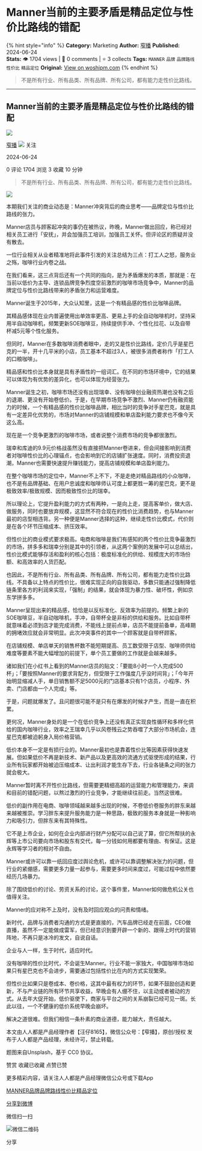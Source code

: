 # Manner当前的主要矛盾是精品定位与性价比路线的错配
{% hint style="info" %}
**Category:** Marketing
**Author:** [窄播](https://www.woshipm.com/u/1521537)
**Published:** 2024-06-24  
**Stats:** 👁️ 1704 views | 💬 0 comments | ⭐ 3 collects
**Tags:** `MANNER` `品牌` `品牌路线` `性价比` `精品定位`
**Original:** [View on woshipm.com](https://www.woshipm.com/marketing/6073177.html)
{% endhint %}
> 不是所有行业、所有品类、所有品牌、所有公司，都有能力走性价比路线。

---

## Manner当前的主要矛盾是精品定位与性价比路线的错配

[![](https://static.woshipm.com/view/woshipm_api_def_20230601112921_4944.png?imageView2/1/w/72/h/72/q/100)](https://www.woshipm.com/u/1521537)

[窄播](https://www.woshipm.com/u/1521537) ![](https://static.woshipm.com/tag/1122_1@2x.png) 关注

2024-06-24

0 评论 1704 浏览 3 收藏 10 分钟

> 不是所有行业、所有品类、所有品牌、所有公司，都有能力走性价比路线。

![](https://image.woshipm.com/2024/06/24/55c52a98-31cd-11ef-a88c-00163e142b65.png)

本期我们关注的商业动态是：Manner冲突背后的商业思考——品牌定位与性价比路线的张力。

Manner店员与顾客起冲突的事仍在被热议，昨晚，Manner做出回应，称已经对相关员工进行「安抚」，并会加强员工培训，加强员工关怀。但评论区的质疑并没有散去。

一位行业相关从业者精准地将此事件引发的关注总结为三点：打工人之怒，服务业之殇，咖啡行业内卷之战。

在我们看来，这三点背后还有一个共同的指向，是为矛盾爆发的本质，那就是：在当前以低价为主导、连锁品牌竞争烈度空前激烈的咖啡市场竞争中，Manner的品牌定位与性价比路线带来的矛盾张力和运营难度。

Manner诞生于2015年，大众认知里，这是一个有精品感的性价比咖啡品牌。

其精品感体现在业内普遍使用出单效率更高、更易上手的全自动咖啡机时，坚持采用半自动咖啡机，频繁更新SOE咖啡豆，持续提供手冲、个性化拉花、以及自带杯减5元等个性化服务。

但同时，Manner在多数咖啡消费者眼中，走的又是性价比路线，定价几乎是星巴克的一半，开十几平米的小店，员工基本不超过3人，被很多消费者称作「打工人的口粮咖啡」。

精品感和性价比本身就是具有矛盾性的一组词汇。在不同的市场环境中，它的结果可以体现为有优势的差异化，也可以体现为经营张力。

Manner诞生之初，咖啡市场还没有出现瑞幸、没有咖啡创业融资热潮也没有之后的退潮、更没有开始卷低价。于是，在早期市场竞争不激烈、Manner仍有融资能力的时候，一个有精品感的性价比咖啡品牌，相比当时的竞争对手星巴克，就是具有一定差异化优势的，市场对Manner的店铺规模和单店盈利能力要求也不像今天这么高。

现在是一个竞争更激烈的咖啡市场，或者说整个消费市场的竞争都很激烈。

瑞幸和库迪的9.9元价格战虽然没有直接把Manner卷进来，但会间接影响到消费者对咖啡性价比的心理锚点，也会影响到它的店铺扩张速度。同时，消费投资退潮，Manner也需要快速提升赚钱能力，提高店铺规模和单店盈利能力。

在整个咖啡市场的定位中，Manner不上不下，不是走绝对精品路线的小众咖啡，也不是有品牌基础、在用户忠诚度和咖啡师认可度上都更胜一筹的星巴克，更不是极致效率/极致规模、因而极致性价比的瑞幸。

所以理论上，它提升盈利能力的方式有两种，一是向上走，提高客单价，做大店、做服务，同时也要放弃规模，这显然不符合现在的性价比消费趋势，也与Manner最初的店型相违背。另一种便是Manner选择的这种，继续走性价比模式，代价则是在各个环节压缩成本、挤压效率。

但性价比的商业模式要求极高。电商和咖啡是我们有感知的两个性价比竞争最激烈的市场，拼多多和瑞幸分别是其中的引领者，从这两个案例的发展中可以总结出，性价比模式能够存活和盈利的核心包括：极度标准化的供给、规模庞大的市场份额、和高效率的人货匹配。

也因此，不是所有行业、所有品类、所有品牌、所有公司，都有能力走性价比路线。不具备以上特点的性价比，很难实现正向的自我驱动，多数只能通过强制降低链条里各方的利润来实现，「强制」的结果，就会体现为暴力性、破坏性，例如京东学拼多多。

Manner呈现出来的精品感，恰恰是以反标准化、反效率为前提的。频繁上新的SOE咖啡豆，半自动咖啡机，手冲，自带杯全是非标的供给和服务。比如自带杯就意味着必须到店才能完成消费，不能线上提前点单，店员不能提前备单，高峰期的拥堵效应就会非常明显。此次冲突事件的其中一个顾客就是自带杯顾客。

在店铺规模、单店单天的销售杯数不能短期提高、员工数受限于店型、咖啡师供给难度等要素不能大幅增加的前提下，单个员工要做的工作就是会越来越多。

诸如我们在小红书上看到的Manner店员的贴文：「要能8小时一个人完成500杯」；「要按照Manner的要求背配方，但受限于工作强度几乎没时间背」；「今年开始明显缩减人手，单日销售额不足5000元的门店基本只有1个店员，小程序、外卖、门店都由一个人完成」等。

于是，问题就爆发了。且问题很可能不是只有在爆发的时候才产生，而是一直在积累。

更何况，Manner身处的是一个在低价竞争上还没有真正实现良性循环和多样化供给的国内咖啡行业，效率之王瑞幸几乎以风卷残云之势吞噬了大部分市场机会，连星巴克都被迫躬身入局价格营销。

低价本身不一定是有损行业的。Manner最初也是靠着性价比等因素获得快速发展。但如果低价不再是新技术、新产品以及更高效的流通方式驱使形成的结果，行业所有玩家都开始被迫压缩成本、让出利润才能生存下去，行业各链条之间的张力就会极大。

Manner暂时离不开性价比路线，但需要更精细高超的运营能力和管理能力，来调和目前的错配问题，以熬过激烈的行业竞争，才能继续往前走。当然这很难。

低价的副作用在电商、咖啡领域越来越多出现的时候，不卷低价卷服务的胖东来越来越被推崇。学习胖东来提升服务能力是一种思路，极致的服务本身就是一种影响力和吸引力，但胖东来有其特殊性。

它不是上市企业，如何在企业内部进行财产分配可以自己说了算，但它所帮扶的永辉等上市公司要向市场和股东有交代，每一分钱如何用都要有理由、有保证。这是永辉等学习者的相对不自由。

Manner或许可以靠一纸回应度过舆论危机，或许可以靠调整解决张力的问题，但行业的紧绷感，需要更多力量一起参与，需要更多时间来度过，可能过程中依然要经历几场暴力。

除了围绕低价的讨论、劳资关系的讨论，这个事件里，Manner如何做危机公关也值得关注。

Manner的应对称不上及时，没有及时回应观众的问责和情绪。

新时代，品牌与消费者沟通的方式是更直接的，汽车品牌已经走在前面，CEO做直播，虽然不一定能做成雷军，但已经意识到要开辟一个新的、跟得上时代的营销阵地，不再只是冰冷的发文，自说自话。

企业与人一样，生于时代，适应时代。

没有咖啡的性价比时代，不会诞生Manner。行业不能一家独大，中国咖啡市场如果只有星巴克也不会进步，需要通过包括性价比在内的方式实现繁荣。

但性价比如果只是卷成本、卷价格，这其中最有权力的环节，如果不鼓励创造和更新，不与产业链的所有环节共享收益，早晚会有人绷不住，以主动或者被动的方式。从去年大促开始，低价驱使下，商家与平台之间的关系崩裂已经可见一斑。长此以往，一个不健康的低价系统早晚会崩坏。

解决之道很难。但我们相信一条朴素的商业道德，能力越大，责任越大。

本文由人人都是产品经理作者【汪仔8165】，微信公众号：【窄播】，原创/授权 发布于人人都是产品经理，未经许可，禁止转载。

题图来自Unsplash，基于 CC0 协议。

赞赏 收藏已收藏 点赞已赞

更多精彩内容，请关注人人都是产品经理微信公众号或下载App

[MANNER](https://www.woshipm.com/tag/manner)[品牌](https://www.woshipm.com/tag/%e5%93%81%e7%89%8c)[品牌路线](https://www.woshipm.com/tag/%e5%93%81%e7%89%8c%e8%b7%af%e7%ba%bf)[性价比](https://www.woshipm.com/tag/%e6%80%a7%e4%bb%b7%e6%af%94)[精品定位](https://www.woshipm.com/tag/%e7%b2%be%e5%93%81%e5%ae%9a%e4%bd%8d)

[分享到微博](https://service.weibo.com/share/share.php?appkey=2775287854&title=Manner当前的主要矛盾是精品定位与性价比路线的错配&url=https://www.woshipm.com/marketing/6073177.html&pic=https://image.woshipm.com/2024/06/24/55c52a98-31cd-11ef-a88c-00163e142b65.png)

微信扫一扫

![微信二维码](https://api.pwmqr.com/qrcode/create/?url=https://www.woshipm.com/marketing/6073177.html)

分享